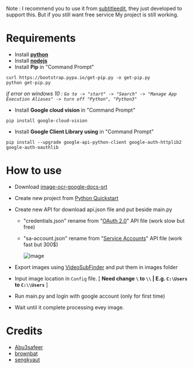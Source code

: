 Note : I recommend you to use it from [subtitleedit](https://github.com/SubtitleEdit/subtitleedit/releases), they just developed to support this. But if you still want free service My project is still working.

# Requirements
* Install **[python](https://www.python.org/)**
* Install **[nodejs](https://nodejs.org/en/download/)**
* Install **Pip** in "Command Prompt"
```
curl https://bootstrap.pypa.io/get-pip.py -o get-pip.py
python get-pip.py
```
_if error on windows 10 : `Go to -> "start" -> "Search" -> "Manage App Execution Aliases" -> turn off "Python", "Python3"`_
* Install **Google cloud vision** in "Command Prompt"
```
pip install google-cloud-vision
```
* Install **Google Client Library using** in "Command Prompt"
```
pip install --upgrade google-api-python-client google-auth-httplib2 google-auth-oauthlib
```

# How to use
* Download [image-ocr-google-docs-srt](https://github.com/Kuju29/image-ocr-google-docs-srt/archive/refs/heads/master.zip)
* Create new project from [Python Quickstart](https://developers.google.com/drive/api/v3/quickstart/python)
* Create new API for download api.json file and put beside main.py 
  - "credentials.json" rename from "[OAuth 2.0](https://console.cloud.google.com/apis/credentials/oauthclient)" API file (work slow but free)
  - "sa-account.json" rename from "[Service Accounts](https://console.cloud.google.com/iam-admin/serviceaccounts)" API file (work fast but 300$)
  
    ![image](https://user-images.githubusercontent.com/22098092/171820037-08f5f23d-109e-415f-8f45-ea6acd7aa7e4.png)

* Export images using [VideoSubFinder](https://sourceforge.net/projects/videosubfinder/) and put them in images folder
* Input image location in `Config` file. [ **Need change `\` to `\\` | E.g. `C:\Users` to `C:\\Users`** ]
* Run main.py and login with google account (only for first time)
* Wait until it complete processing evey image.

# Credits
* [Abu3safeer](https://github.com/Abu3safeer/image-ocr-google-docs-srt)
* [brownbat](https://github.com/brownbat/image-ocr-google-docs-srt)
* [sengkyaut](https://github.com/sengkyaut/image-ocr-google-docs-srt)
